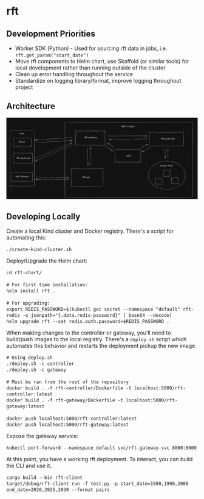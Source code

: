 # rft

## Development Priorities

- Worker SDK (Python) - Used for sourcing rft data in jobs, i.e. `rft.get_param("start_date")`
- Move rft components to Helm chart, use Skaffold (or similar tools) for local development rather than running outside of the cluster
- Clean up error handling throughout the service
- Standardize on logging library/format, improve logging throughout project

## Architecture

![Current Architecture Diagram](docs/content/rft-architecture-diagram.png)

## Developing Locally

Create a local Kind cluster and Docker registry. There's a script for automating this:
```
./create-kind-cluster.sh
```

Deploy/Upgrade the Helm chart:
```
cd rft-chart/

# For first time installation:
helm install rft .

# For upgrading:
export REDIS_PASSWORD=$(kubectl get secret --namespace "default" rft-redis -o jsonpath="{.data.redis-password}" | base64 --decode)
helm upgrade rft --set redis.auth.password=$REDIS_PASSWORD .
```

When making changes to the controller or gateway, you'll need to build/push images
to the local registry. There's a `deploy.sh` script which automates this behavior and restarts the
deployment pickup the new image.
```
# Using deploy.sh
./deploy.sh -c controller
./deploy.sh -c gateway

# Must be ran from the root of the repository
docker build . -f rft-controller/Dockerfile -t localhost:5000/rft-controller:latest
docker build . -f rft-gateway/Dockerfile -t localhost:5000/rft-gateway:latest

docker push localhost:5000/rft-controller:latest
docker push localhost:5000/rft-gateway:latest
```

Expose the gateway service:
```
kubectl port-forward --namespace default svc/rft-gateway-svc 8000:8000
```

At this point, you have a working rft deployment. To interact, you can build the CLI and use it.
```
cargo build --bin rft-client
target/debug/rft-client run -f test.py -p start_date=1980,1990,2000 end_date=2020,2025,2030 --format pairs
```